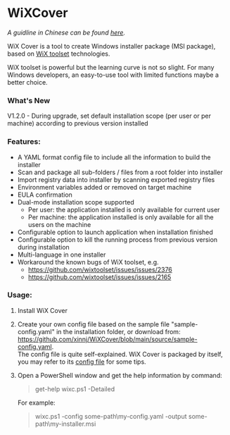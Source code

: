 # WiXCover 

*A guidline in Chinese can be found [here](https://juejin.cn/post/7158712946065932295).*

WiX Cover is a tool to create Windows installer package (MSI package), based on [WiX toolset](https://wixtoolset.org/) technologies.

WiX toolset is powerful but the learning curve is not so slight. For many Windows developers, an easy-to-use tool with limited functions maybe a better choice.

### What's New
V1.2.0 - During upgrade, set default installation scope (per user or per machine) according to previous version installed

### Features:
- A YAML format config file to include all the information to build the installer
- Scan and package all sub-folders / files from a root folder into installer
- Import registry data into installer by scanning exported registry files
- Environment variables added or removed on target machine
- EULA confirmation
- Dual-mode installation scope supported
  - Per user: the application installed is only available for current user
  - Per machine: the application installed is only available for all the users on the machine
- Configurable option to launch application when installation finished
- Configurable option to kill the running process from previous version during installation
- Multi-language in one installer
- Workaround the known bugs of WiX toolset, e.g.
  - https://github.com/wixtoolset/issues/issues/2376
  - https://github.com/wixtoolset/issues/issues/2165

### Usage:
1. Install WiX Cover
2. Create your own config file based on the sample file "sample-config.yaml" in the installation folder,
   or download from: https://github.com/xinnj/WiXCover/blob/main/source/sample-config.yaml.   
   The config file is quite self-explained. WiX Cover is packaged by itself, you may refer to its [config file](https://github.com/xinnj/WiXCover/blob/main/installer/config.yaml) for some tips.
3. Open a PowerShell window and get the help information by command:
   >get-help wixc.ps1 -Detailed
   
   For example:
   > wixc.ps1 -config some-path\my-config.yaml -output some-path\my-installer.msi
